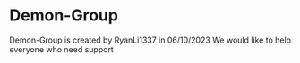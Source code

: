 # Demon-Group
Demon-Group is created by RyanLi1337 in 06/10/2023
We would like to help everyone who need support 
